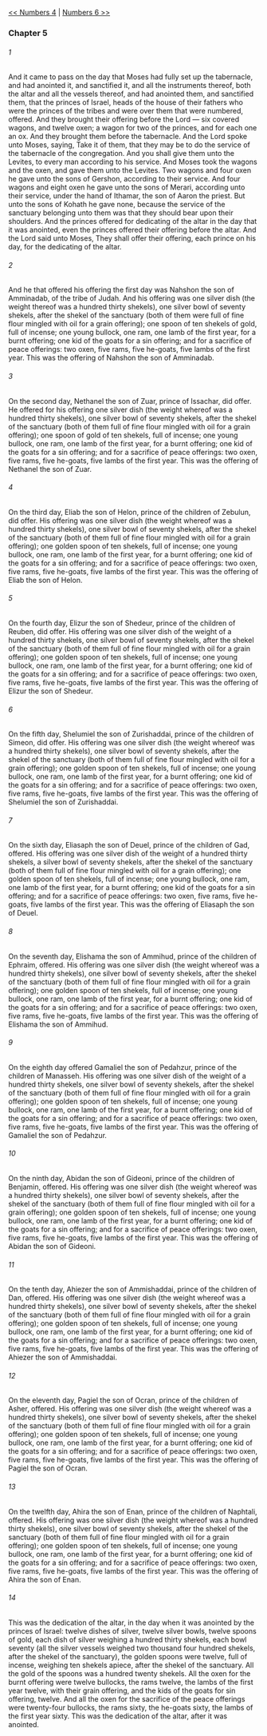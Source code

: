 [<< Numbers 4](Numbers%204.md)  |  [Numbers 6 >>](Numbers%206.md)

### Chapter 5
###### 1
And it came to pass on the day that Moses had fully set up the tabernacle, and had anointed it, and sanctified it, and all the instruments thereof, both the altar and all the vessels thereof, and had anointed them, and sanctified them, that the princes of Israel, heads of the house of their fathers who were the princes of the tribes and were over them that were numbered, offered. And they brought their offering before the Lord — six covered wagons, and twelve oxen; a wagon for two of the princes, and for each one an ox. And they brought them before the tabernacle. And the Lord spoke unto Moses, saying, Take it of them, that they may be to do the service of the tabernacle of the congregation. And you shall give them unto the Levites, to every man according to his service. And Moses took the wagons and the oxen, and gave them unto the Levites. Two wagons and four oxen he gave unto the sons of Gershon, according to their service. And four wagons and eight oxen he gave unto the sons of Merari, according unto their service, under the hand of Ithamar, the son of Aaron the priest. But unto the sons of Kohath he gave none, because the service of the sanctuary belonging unto them was that they should bear upon their shoulders. And the princes offered for dedicating of the altar in the day that it was anointed, even the princes offered their offering before the altar. And the Lord said unto Moses, They shall offer their offering, each prince on his day, for the dedicating of the altar.

###### 2
And he that offered his offering the first day was Nahshon the son of Amminadab, of the tribe of Judah. And his offering was one silver dish (the weight thereof was a hundred thirty shekels), one silver bowl of seventy shekels, after the shekel of the sanctuary (both of them were full of fine flour mingled with oil for a grain offering); one spoon of ten shekels of gold, full of incense; one young bullock, one ram, one lamb of the first year, for a burnt offering; one kid of the goats for a sin offering; and for a sacrifice of peace offerings: two oxen, five rams, five he-goats, five lambs of the first year. This was the offering of Nahshon the son of Amminadab.

###### 3
On the second day, Nethanel the son of Zuar, prince of Issachar, did offer. He offered for his offering one silver dish (the weight whereof was a hundred thirty shekels), one silver bowl of seventy shekels, after the shekel of the sanctuary (both of them full of fine flour mingled with oil for a grain offering); one spoon of gold of ten shekels, full of incense; one young bullock, one ram, one lamb of the first year, for a burnt offering; one kid of the goats for a sin offering; and for a sacrifice of peace offerings: two oxen, five rams, five he-goats, five lambs of the first year. This was the offering of Nethanel the son of Zuar.

###### 4
On the third day, Eliab the son of Helon, prince of the children of Zebulun, did offer. His offering was one silver dish (the weight whereof was a hundred thirty shekels), one silver bowl of seventy shekels, after the shekel of the sanctuary (both of them full of fine flour mingled with oil for a grain offering); one golden spoon of ten shekels, full of incense; one young bullock, one ram, one lamb of the first year, for a burnt offering; one kid of the goats for a sin offering; and for a sacrifice of peace offerings: two oxen, five rams, five he-goats, five lambs of the first year. This was the offering of Eliab the son of Helon.

###### 5
On the fourth day, Elizur the son of Shedeur, prince of the children of Reuben, did offer. His offering was one silver dish of the weight of a hundred thirty shekels, one silver bowl of seventy shekels, after the shekel of the sanctuary (both of them full of fine flour mingled with oil for a grain offering); one golden spoon of ten shekels, full of incense; one young bullock, one ram, one lamb of the first year, for a burnt offering; one kid of the goats for a sin offering; and for a sacrifice of peace offerings: two oxen, five rams, five he-goats, five lambs of the first year. This was the offering of Elizur the son of Shedeur.

###### 6
On the fifth day, Shelumiel the son of Zurishaddai, prince of the children of Simeon, did offer. His offering was one silver dish (the weight whereof was a hundred thirty shekels), one silver bowl of seventy shekels, after the shekel of the sanctuary (both of them full of fine flour mingled with oil for a grain offering); one golden spoon of ten shekels, full of incense; one young bullock, one ram, one lamb of the first year, for a burnt offering; one kid of the goats for a sin offering; and for a sacrifice of peace offerings: two oxen, five rams, five he-goats, five lambs of the first year. This was the offering of Shelumiel the son of Zurishaddai.

###### 7
On the sixth day, Eliasaph the son of Deuel, prince of the children of Gad, offered. His offering was one silver dish of the weight of a hundred thirty shekels, a silver bowl of seventy shekels, after the shekel of the sanctuary (both of them full of fine flour mingled with oil for a grain offering); one golden spoon of ten shekels, full of incense; one young bullock, one ram, one lamb of the first year, for a burnt offering; one kid of the goats for a sin offering; and for a sacrifice of peace offerings: two oxen, five rams, five he-goats, five lambs of the first year. This was the offering of Eliasaph the son of Deuel.

###### 8
On the seventh day, Elishama the son of Ammihud, prince of the children of Ephraim, offered. His offering was one silver dish (the weight whereof was a hundred thirty shekels), one silver bowl of seventy shekels, after the shekel of the sanctuary (both of them full of fine flour mingled with oil for a grain offering); one golden spoon of ten shekels, full of incense; one young bullock, one ram, one lamb of the first year, for a burnt offering; one kid of the goats for a sin offering; and for a sacrifice of peace offerings: two oxen, five rams, five he-goats, five lambs of the first year. This was the offering of Elishama the son of Ammihud.

###### 9
On the eighth day offered Gamaliel the son of Pedahzur, prince of the children of Manasseh. His offering was one silver dish of the weight of a hundred thirty shekels, one silver bowl of seventy shekels, after the shekel of the sanctuary (both of them full of fine flour mingled with oil for a grain offering); one golden spoon of ten shekels, full of incense; one young bullock, one ram, one lamb of the first year, for a burnt offering; one kid of the goats for a sin offering; and for a sacrifice of peace offerings: two oxen, five rams, five he-goats, five lambs of the first year. This was the offering of Gamaliel the son of Pedahzur.

###### 10
On the ninth day, Abidan the son of Gideoni, prince of the children of Benjamin, offered. His offering was one silver dish (the weight whereof was a hundred thirty shekels), one silver bowl of seventy shekels, after the shekel of the sanctuary (both of them full of fine flour mingled with oil for a grain offering); one golden spoon of ten shekels, full of incense; one young bullock, one ram, one lamb of the first year, for a burnt offering; one kid of the goats for a sin offering; and for a sacrifice of peace offerings: two oxen, five rams, five he-goats, five lambs of the first year. This was the offering of Abidan the son of Gideoni.

###### 11
On the tenth day, Ahiezer the son of Ammishaddai, prince of the children of Dan, offered. His offering was one silver dish (the weight whereof was a hundred thirty shekels), one silver bowl of seventy shekels, after the shekel of the sanctuary (both of them full of fine flour mingled with oil for a grain offering); one golden spoon of ten shekels, full of incense; one young bullock, one ram, one lamb of the first year, for a burnt offering; one kid of the goats for a sin offering; and for a sacrifice of peace offerings: two oxen, five rams, five he-goats, five lambs of the first year. This was the offering of Ahiezer the son of Ammishaddai.

###### 12
On the eleventh day, Pagiel the son of Ocran, prince of the children of Asher, offered. His offering was one silver dish (the weight whereof was a hundred thirty shekels), one silver bowl of seventy shekels, after the shekel of the sanctuary (both of them full of fine flour mingled with oil for a grain offering); one golden spoon of ten shekels, full of incense; one young bullock, one ram, one lamb of the first year, for a burnt offering; one kid of the goats for a sin offering; and for a sacrifice of peace offerings: two oxen, five rams, five he-goats, five lambs of the first year. This was the offering of Pagiel the son of Ocran.

###### 13
On the twelfth day, Ahira the son of Enan, prince of the children of Naphtali, offered. His offering was one silver dish (the weight whereof was a hundred thirty shekels), one silver bowl of seventy shekels, after the shekel of the sanctuary (both of them full of fine flour mingled with oil for a grain offering); one golden spoon of ten shekels, full of incense; one young bullock, one ram, one lamb of the first year, for a burnt offering; one kid of the goats for a sin offering; and for a sacrifice of peace offerings: two oxen, five rams, five he-goats, five lambs of the first year. This was the offering of Ahira the son of Enan.

###### 14
This was the dedication of the altar, in the day when it was anointed by the princes of Israel: twelve dishes of silver, twelve silver bowls, twelve spoons of gold, each dish of silver weighing a hundred thirty shekels, each bowl seventy (all the silver vessels weighed two thousand four hundred shekels, after the shekel of the sanctuary), the golden spoons were twelve, full of incense, weighing ten shekels apiece, after the shekel of the sanctuary. All the gold of the spoons was a hundred twenty shekels. All the oxen for the burnt offering were twelve bullocks, the rams twelve, the lambs of the first year twelve, with their grain offering, and the kids of the goats for sin offering, twelve. And all the oxen for the sacrifice of the peace offerings were twenty-four bullocks, the rams sixty, the he-goats sixty, the lambs of the first year sixty. This was the dedication of the altar, after it was anointed.
